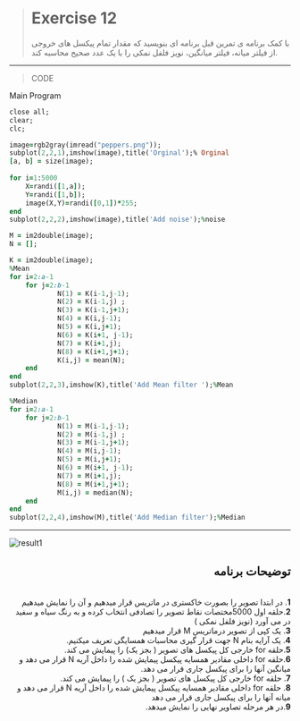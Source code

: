 > # Exercise 12
>با کمک برنامه ی تمرین قبل برنامه ای بنویسید که مقدار تمام پیکسل های خروجی از فیلتر میانه، 
فیلتر میانگین، نویز فلفل نمکی را با یک عدد صحیح محاسبه کند.
***
>CODE

Main Program
```ruby
close all;
clear;
clc;

image=rgb2gray(imread("peppers.png"));
subplot(2,2,1),imshow(image),title('Orginal');% Orginal 
[a, b] = size(image);
 
for i=1:5000
    X=randi([1,a]);
    Y=randi([1,b]);
    image(X,Y)=randi([0,1])*255;
end
subplot(2,2,2),imshow(image),title('Add noise');%noise 

M = im2double(image);
N = [];

K = im2double(image);
%Mean 
for i=2:a-1
    for j=2:b-1
            N(1) = K(i-1,j-1);
            N(2) = K(i-1,j) ;
            N(3) = K(i-1,j+1);
            N(4) = K(i,j-1);
            N(5) = K(i,j+1);
            N(6) = K(i+1, j-1);
            N(7) = K(i+1,j);
            N(8) = K(i+1,j+1);
            K(i,j) = mean(N);
    end
end 
subplot(2,2,3),imshow(K),title('Add Mean filter ');%Mean 

%Median
for i=2:a-1
    for j=2:b-1
            N(1) = M(i-1,j-1);
            N(2) = M(i-1,j) ;
            N(3) = M(i-1,j+1);
            N(4) = M(i,j-1);
            N(5) = M(i,j+1);
            N(6) = M(i+1, j-1);
            N(7) = M(i+1,j);
            N(8) = M(i+1,j+1);
            M(i,j) = median(N);
    end
end 
subplot(2,2,4),imshow(M),title('Add Median filter');%Median
```
****
![result1](https://user-images.githubusercontent.com/79658260/115952154-b6770f00-a4f9-11eb-8e10-71bc0d7635d7.png)





<div dir="rtl">
<h2>توضیحات برنامه</h2> <br />
<b>1</b>. در ابتدا تصویر را بصورت خاکستری در ماتریس قرار میدهیم و آن را نمایش میدهیم <br />
<b>2</b>.حلقه اول  5000مختصات نقاط تصویر را تصادفی انتخاب کرده و  به رنگ سیاه و سفید در می آورد (نویز فلفل نمکی )<br /> 
<b>3</b>. یک کپی از تصویر درماتریس M قرار میدهیم <br />
<b>4</b>. یک آرایه بنام N جهت قرار گیری محاسبات همسایگی تعریف میکنیم.<br />   
<b>5</b>.حلقه for خارجی کل پیکسل های تصویر ( بجز یک)  را پیمایش می کند.<br />
<b>6</b>.حلقه for داخلی مقادیر همسایه پیکسل پیمایش شده را داخل آریه N قرار می دهد و میانگین  آنها را برای پیکسل جاری قرار می دهد.<br />
<b>7</b>. حلقه for خارجی کل پیکسل های تصویر ( بجز یک ) را پیمایش می کند.<br />
<b>8</b>. حلقه for داخلی مقادیر همسایه پیکسل پیمایش شده را داخل آریه N قرار می دهد و میانه آنها را برای پیکسل جاری قرار می دهد<br />
<b>9</b>.در هر مرحله تصاویر نهایی را نمایش میدهد.<br />
</div>



